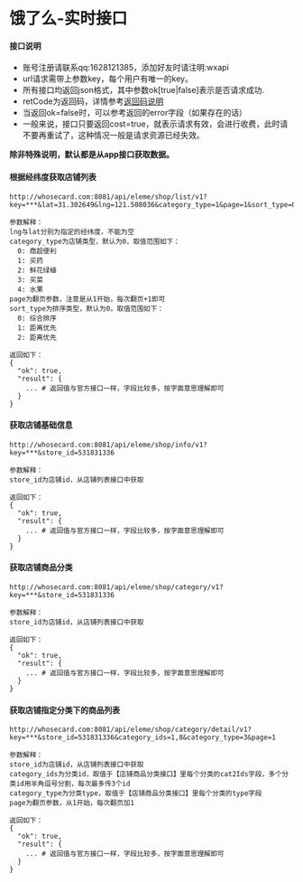 # 饿了么-实时接口

#### 接口说明
* 账号注册请联系qq:1628121385，添加好友时请注明:wxapi
* url请求需带上参数key，每个用户有唯一的key。
* 所有接口均返回json格式，其中参数ok[true|false]表示是否请求成功.
* retCode为返回码，详情参考[返回码说明](https://github.com/iwoods100/wxapi-doc/blob/master/retcode.md)
* 当返回ok=false时，可以参考返回的error字段（如果存在的话）
* 一般来说，接口只要返回cost=true，就表示请求有效，会进行收费，此时请不要再重试了，这种情况一般是请求资源已经失效。

**除非特殊说明，默认都是从app接口获取数据。**

#### 根据经纬度获取店铺列表
```
http://whosecard.com:8081/api/eleme/shop/list/v1?key=***&lat=31.302649&lng=121.508036&category_type=1&page=1&sort_type=0

参数解释：
lng与lat分别为指定的经纬度，不能为空
category_type为店铺类型，默认为0，取值范围如下：
  0: 商超便利
  1: 买药
  2: 鲜花绿植
  3: 买菜
  4: 水果
page为翻页参数，注意是从1开始，每次翻页+1即可
sort_type为排序类型，默认为0，取值范围如下：
  0: 综合排序
  1: 距离优先
  2: 距离优先

返回如下：
{
  "ok": true,
  "result": {
    ... # 返回值与官方接口一样，字段比较多，按字面意思理解即可
  }
}
```

#### 获取店铺基础信息
```
http://whosecard.com:8081/api/eleme/shop/info/v1?key=***&store_id=531831336

参数解释：
store_id为店铺id，从店铺列表接口中获取

返回如下：
{
  "ok": true,
  "result": {
    ... # 返回值与官方接口一样，字段比较多，按字面意思理解即可
  }
}
```

#### 获取店铺商品分类
```
http://whosecard.com:8081/api/eleme/shop/category/v1?key=***&store_id=531831336

参数解释：
store_id为店铺id，从店铺列表接口中获取

返回如下：
{
  "ok": true,
  "result": {
    ... # 返回值与官方接口一样，字段比较多，按字面意思理解即可
  }
}
```

#### 获取店铺指定分类下的商品列表
```
http://whosecard.com:8081/api/eleme/shop/category/detail/v1?key=***&store_id=531831336&category_ids=1,8&category_type=3&page=1

参数解释：
store_id为店铺id，从店铺列表接口中获取
category_ids为分类id，取值于【店铺商品分类接口】里每个分类的cat2Ids字段，多个分类id用半角逗号分割，每次最多传3个id
category_type为分类type，取值于【店铺商品分类接口】里每个分类的type字段
page为翻页参数，从1开始，每次翻页加1

返回如下：
{
  "ok": true,
  "result": {
    ... # 返回值与官方接口一样，字段比较多，按字面意思理解即可
  }
}
```
